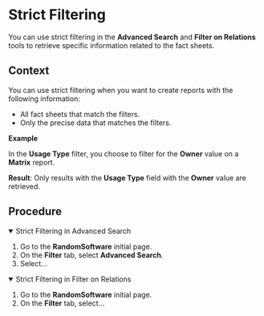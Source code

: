 # Strict Filtering
You can use strict filtering in the **Advanced Search** and  **Filter on Relations** tools to retrieve specific information related to the fact sheets.

## Context

You can use strict filtering when you want to create reports with the following information:

* All fact sheets that match the filters.
* Only the precise data that matches the filters.

**Example**

In the **Usage Type** filter, you choose to filter for the **Owner** value on a **Matrix** report.

**Result**: Only results with the **Usage Type** field with the **Owner** value are retrieved.

## Procedure

<details open><summary>Strict Filtering in Advanced Search </summary>

1. Go to the **RandomSoftware** initial page.
2. On the **Filter** tab, select **Advanced	 Search**.
3. Select...
</summary>
</details open> 

<details open><summary>Strict Filtering in Filter on Relations </summary>

1. Go to the **RandomSoftware** initial page.
2. On the **Filter** tab, select...

</details open>
